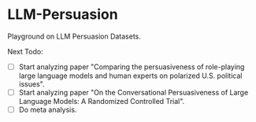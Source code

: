 # LLM-Persuasion
Playground on LLM Persuasion Datasets. 

Next Todo: 
- [ ] Start analyzing paper "Comparing the persuasiveness of role-playing large language models and human experts on polarized U.S. political issues". 
- [ ] Start analyzing paper "On the Conversational Persuasiveness of Large Language Models: A Randomized Controlled Trial". 
- [ ] Do meta analysis. 

